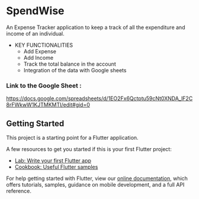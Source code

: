 # SpendWise
An Expense Tracker application to keep a track of all the expenditure and income of an individual.
- KEY FUNCTIONALITIES
  - Add Expense
  - Add Income
  - Track the total balance in the account
  - Integration of the data with Google sheets
### Link to the Google Sheet :
https://docs.google.com/spreadsheets/d/1EO2Fx6Qctptu59cNt0XNDA_lF2C8rFWkwW1KJTMKMTI/edit#gid=0

## Getting Started

This project is a starting point for a Flutter application.

A few resources to get you started if this is your first Flutter project:

- [Lab: Write your first Flutter app](https://flutter.dev/docs/get-started/codelab)
- [Cookbook: Useful Flutter samples](https://flutter.dev/docs/cookbook)

For help getting started with Flutter, view our
[online documentation](https://flutter.dev/docs), which offers tutorials,
samples, guidance on mobile development, and a full API reference.

